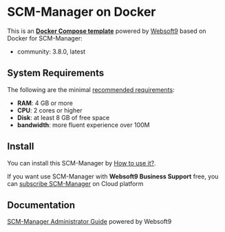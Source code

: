 # SCM-Manager on Docker  

This is an **[Docker Compose template](https://github.com/Websoft9/docker-library)** powered by [Websoft9](https://www.websoft9.com) based on Docker for SCM-Manager:


 - community:  3.8.0, latest


## System Requirements

The following are the minimal [recommended requirements](https://scm-manager.org):

* **RAM**: 4 GB or more
* **CPU**: 2 cores or higher
* **Disk**: at least 8 GB of free space
* **bandwidth**: more fluent experience over 100M  

## Install

You can install this SCM-Manager by [How to use it?](https://github.com/Websoft9/docker-library#how-to-use-it).   

If you want use SCM-Manager with **Websoft9 Business Support** free, you can [subscribe SCM-Manager](https://www.websoft9.com/apps) on Cloud platform

## Documentation

[SCM-Manager Administrator Guide](https://support.websoft9.com/docs/scmmanager) powered by Websoft9